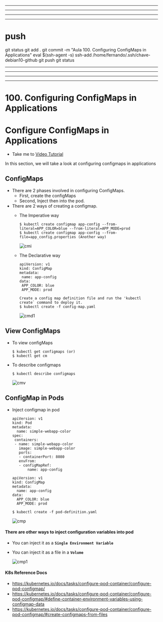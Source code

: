 

------------------------------------------------------------------------------------------------------------------------------------------------------
------------------------------------------------------------------------------------------------------------------------------------------------------
------------------------------------------------------------------------------------------------------------------------------------------------------
------------------------------------------------------------------------------------------------------------------------------------------------------
# push

git status
git add .
git commit -m "Aula 100. Configuring ConfigMaps in Applications"
eval $(ssh-agent -s)
ssh-add /home/fernando/.ssh/chave-debian10-github
git push
git status




------------------------------------------------------------------------------------------------------------------------------------------------------
------------------------------------------------------------------------------------------------------------------------------------------------------
------------------------------------------------------------------------------------------------------------------------------------------------------
------------------------------------------------------------------------------------------------------------------------------------------------------
# 100. Configuring ConfigMaps in Applications


# Configure ConfigMaps in Applications
  - Take me to [Video Tutorial](https://kodekloud.com/topic/configure-configmaps-in-applications/)
  
In this section, we will take a look at configuring configmaps in applications

## ConfigMaps
- There are 2 phases involved in configuring ConfigMaps. 
  - First, create the configMaps
  - Second, Inject then into the pod.
- There are 2 ways of creating a configmap.
  - The Imperative way
    ```
    $ kubectl create configmap app-config --from-literal=APP_COLOR=blue --from-literal=APP_MODE=prod
    $ kubectl create configmap app-config --from-file=app_config.properties (Another way)
    ```
    ![cmi](../../images/cmi.PNG)
    
  - The Declarative way
    
    ```
    apiVersion: v1
    kind: ConfigMap
    metadata:
     name: app-config
    data:
     APP_COLOR: blue
     APP_MODE: prod
    ```
    ```
    Create a config map definition file and run the 'kubectl create` command to deploy it.
    $ kubectl create -f config-map.yaml
    ```
    ![cmd1](../../images/cmd1.PNG)
    
 ## View ConfigMaps
 - To view configMaps
   ```
   $ kubectl get configmaps (or)
   $ kubectl get cm
   ```
 - To describe configmaps
   ```
   $ kubectl describe configmaps
   ```
   
   ![cmv](../../images/cmv.PNG)
   
 ## ConfigMap in Pods
 - Inject configmap in pod
   ```
   apiVersion: v1
   kind: Pod
   metadata:
     name: simple-webapp-color
   spec:
    containers:
    - name: simple-webapp-color
      image: simple-webapp-color
      ports:
      - containerPort: 8080
      envFrom:
      - configMapRef:
          name: app-config
   ```
   ```
   apiVersion: v1
   kind: ConfigMap
   metadata:
     name: app-config
   data:
     APP_COLOR: blue
     APP_MODE: prod
   ```
   ```
   $ kubectl create -f pod-definition.yaml
   ```
  
   ![cmp](../../images/cmp.PNG)
   
 #### There are other ways to inject configuration variables into pod   
 - You can inject it as a **`Single Environment Variable`** 
 - You can inject it as a file in a **`Volume`**
 
   ![cmp1](../../images/cmp1.PNG)
   
 #### K8s Reference Docs
 - https://kubernetes.io/docs/tasks/configure-pod-container/configure-pod-configmap/
 - https://kubernetes.io/docs/tasks/configure-pod-container/configure-pod-configmap/#define-container-environment-variables-using-configmap-data
 - https://kubernetes.io/docs/tasks/configure-pod-container/configure-pod-configmap/#create-configmaps-from-files







